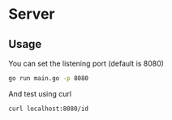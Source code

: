 # Server

## Usage

You can set the listening port (default is 8080)

```bash
go run main.go -p 8080
```

And test using curl

```bash
curl localhost:8080/id
```
